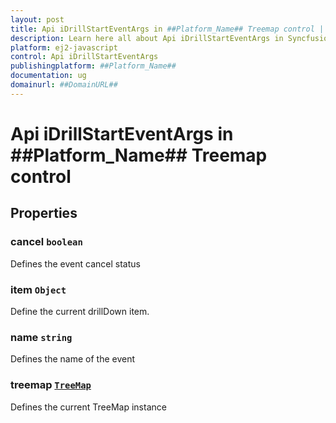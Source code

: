 ```yaml
---
layout: post
title: Api iDrillStartEventArgs in ##Platform_Name## Treemap control | Syncfusion
description: Learn here all about Api iDrillStartEventArgs in Syncfusion ##Platform_Name## Treemap control of Syncfusion Essential JS 2 and more.
platform: ej2-javascript
control: Api iDrillStartEventArgs 
publishingplatform: ##Platform_Name##
documentation: ug
domainurl: ##DomainURL##
---
```


# Api iDrillStartEventArgs in ##Platform_Name## Treemap control

## Properties

### cancel `boolean`

Defines the event cancel status

### item `Object`

Define the current drillDown item.

### name `string`

Defines the name of the event

### treemap [`TreeMap`](./api-treeMap.html)

Defines the current TreeMap instance
